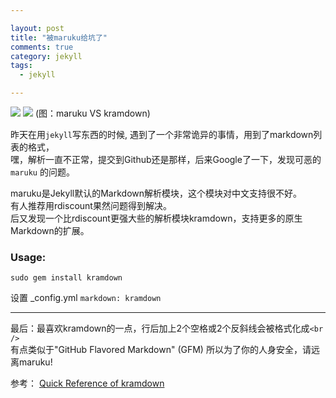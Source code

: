 ```yaml
---

layout: post
title: "被maruku给坑了"
comments: true
category: jekyll
tags:
  - jekyll

---
```

![](http://ww3.sinaimg.cn/mw690/493b785ajw1e76wseftczj20b003jdft.jpg)
![](http://ww4.sinaimg.cn/mw690/493b785ajw1e76wudzciqj20f909ydgj.jpg)
(图：maruku VS kramdown)

昨天在用`jekyll`写东西的时候, 遇到了一个非常诡异的事情，用到了markdown列表的格式，  
嘿，解析一直不正常，提交到Github还是那样，后来Google了一下，发现可恶的 `maruku` 的问题。

maruku是Jekyll默认的Markdown解析模块，这个模块对中文支持很不好。  
有人推荐用rdiscount果然问题得到解决。  
后又发现一个比rdiscount更强大些的解析模块kramdown，支持更多的原生Markdown的扩展。

### Usage:
```
sudo gem install kramdown
```

设置 _config.yml `markdown: kramdown`

-------------
最后：最喜欢kramdown的一点，行后加上2个空格或2个反斜线会被格式化成`<br />`  
有点类似于"GitHub Flavored Markdown" (GFM) 所以为了你的人身安全，请远离maruku!


参考：
[Quick Reference of kramdown](http://kramdown.rubyforge.org/quickref.html)
